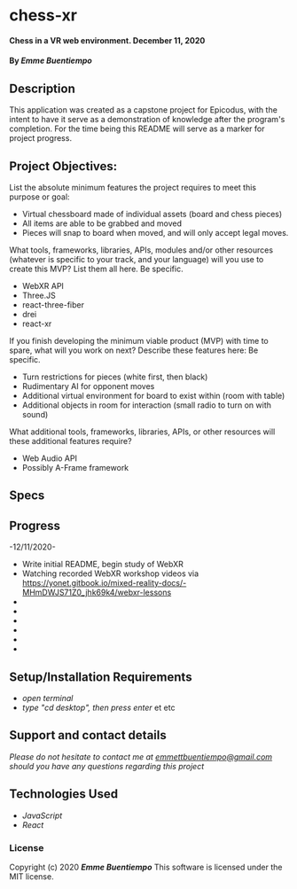 # __chess-xr__

#### __Chess in a VR web environment. December 11, 2020__

#### By _**Emme Buentiempo**_

## Description

This application was created as a capstone project for Epicodus, with the intent to have it serve as a demonstration of knowledge after the program's completion. For the time being this README will serve as a marker for project progress. 

## Project Objectives:

List the absolute minimum features the project requires to meet this purpose or goal:

* Virtual chessboard made of individual assets (board and chess pieces)
* All items are able to be grabbed and moved
* Pieces will snap to board when moved, and will only accept legal moves.

What tools, frameworks, libraries, APIs, modules and/or other resources (whatever is specific to your track, and your language) will you use to create this MVP? List them all here. Be specific.

* WebXR API
* Three.JS
* react-three-fiber
* drei
* react-xr

If you finish developing the minimum viable product (MVP) with time to spare, what will you work on next? Describe these features here: Be specific.

* Turn restrictions for pieces (white first, then black)
* Rudimentary AI for opponent moves
* Additional virtual environment for board to exist within (room with table)
* Additional objects in room for interaction (small radio to turn on with sound)

What additional tools, frameworks, libraries, APIs, or other resources will these additional features require?

* Web Audio API
* Possibly A-Frame framework


## Specs

## Progress

-12/11/2020-
* Write initial README, begin study of WebXR
* Watching recorded WebXR workshop videos via https://yonet.gitbook.io/mixed-reality-docs/-MHmDWJS71Z0_jhk69k4/webxr-lessons
* 
* 
* 
* 
* 
* 

## Setup/Installation Requirements

* _open terminal_
* _type "cd desktop", then press enter_
et etc

## Support and contact details

_Please do not hesitate to contact me at emmettbuentiempo@gmail.com should you have any questions regarding this project_

## Technologies Used

* _JavaScript_
* _React_

### License

Copyright (c) 2020 **_Emme Buentiempo_**
This software is licensed under the MIT license.